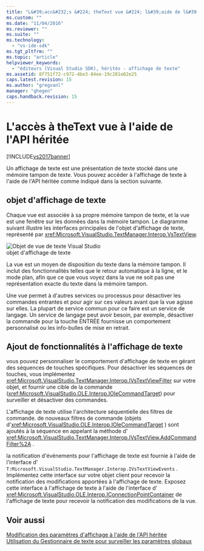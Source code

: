 ```yaml
---
title: "L&#39;acc&#232;s &#224; theText vue &#224; l&#39;aide de l&#39;API h&#233;rit&#233;e | Microsoft Docs"
ms.custom: ""
ms.date: "11/04/2016"
ms.reviewer: ""
ms.suite: ""
ms.technology: 
  - "vs-ide-sdk"
ms.tgt_pltfrm: ""
ms.topic: "article"
helpviewer_keywords: 
  - "éditeurs (Visual Studio SDK), hérités - affichage de texte"
ms.assetid: 8f751f72-c972-4be3-84ee-19c281e02e25
caps.latest.revision: 15
ms.author: "gregvanl"
manager: "ghogen"
caps.handback.revision: 15
---
```

# L&#39;acc&#232;s &#224; theText vue &#224; l&#39;aide de l&#39;API h&#233;rit&#233;e
[!INCLUDE[vs2017banner](../code-quality/includes/vs2017banner.md)]

Un affichage de texte est une présentation de texte stocké dans une mémoire tampon de texte.  Vous pouvez accéder à l'affichage de texte à l'aide de l'API héritée comme indiqué dans la section suivante.  
  
## objet d'affichage de texte  
 Chaque vue est associée à sa propre mémoire tampon de texte, et la vue est une fenêtre sur les données dans la mémoire tampon.  Le diagramme suivant illustre les interfaces principales de l'objet d'affichage de texte, représenté par <xref:Microsoft.VisualStudio.TextManager.Interop.VsTextView>.  
  
 ![Objet de vue de texte Visual Studio](~/docs/extensibility/media/vstextview.gif "vstextview")  
objet d'affichage de texte  
  
 La vue est un moyen de disposition du texte dans la mémoire tampon.  Il inclut des fonctionnalités telles que le retour automatique à la ligne, et le mode plan, afin que ce que vous voyez dans la vue ne soit pas une représentation exacte du texte dans la mémoire tampon.  
  
 Une vue permet à d'autres services ou processus pour désactiver les commandes entrantes et pour agir sur ces valeurs avant que la vue agisse sur elles.  La plupart de service commun pour ce faire est un service de langage.  Un service de langage peut avoir besoin, par exemple, désactiver la commande pour la touche ENTRÉE fournisse un comportement personnalisé ou les info\-bulles de mise en retrait.  
  
## Ajout de fonctionnalités à l'affichage de texte  
 vous pouvez personnaliser le comportement d'affichage de texte en gérant des séquences de touches spécifiques.  Pour désactiver les séquences de touches, vous implémentez <xref:Microsoft.VisualStudio.TextManager.Interop.IVsTextViewFilter> sur votre objet, et fournir une cible de la commande \(<xref:Microsoft.VisualStudio.OLE.Interop.IOleCommandTarget>\) pour surveiller et désactiver des commandes.  
  
 L'affichage de texte utilise l'architecture séquentielle des filtres de commande.  de nouveaux filtres de commande \(objets d'<xref:Microsoft.VisualStudio.OLE.Interop.IOleCommandTarget> \) sont ajoutés à la séquence en appelant la méthode d' <xref:Microsoft.VisualStudio.TextManager.Interop.IVsTextView.AddCommandFilter%2A> .  
  
 la notification d'événements pour l'affichage de texte est fournie à l'aide de l'interface d' `T:Microsoft.VisualStudio.TextManager.Interop.IVsTextViewEvents` .  Implémentez cette interface sur votre objet client pour recevoir la notification des modifications apportées à l'affichage de texte.  Exposez cette interface à l'affichage de texte à l'aide de l'interface d' <xref:Microsoft.VisualStudio.OLE.Interop.IConnectionPointContainer> de l'affichage de texte pour recevoir la notification des modifications de la vue.  
  
## Voir aussi  
 [Modification des paramètres d'affichage à l'aide de l'API héritée](../extensibility/changing-view-settings-by-using-the-legacy-api.md)   
 [Utilisation du Gestionnaire de texte pour surveiller les paramètres globaux](../extensibility/using-the-text-manager-to-monitor-global-settings.md)
